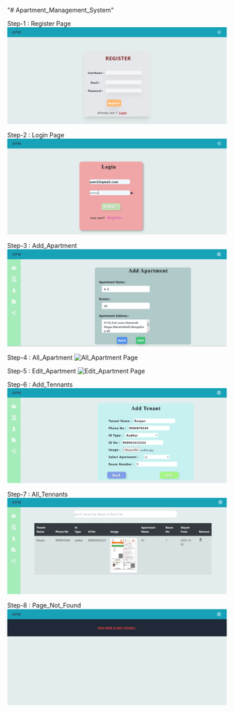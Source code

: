 "# Apartment_Management_System"

Step-1 : Register Page
![Register Page](screenShots\RegisterPage.png)

Step-2 : Login Page
![Login Page](screenShots\LoginPage.png)

Step-3 : Add_Apartment
![Add_Apartment Page](screenShots\AddApartment.png)

Step-4 : All_Apartment
![All_Apartment Page](screenShots\AllApartment.png)

Step-5 : Edit_Apartment
![Edit_Apartment Page](screenShots\EditApartment.png)

Step-6 : Add_Tennants
![Add_Tennants Page](screenShots\AddTenants.png)

Step-7 : All_Tennants
![All_Tennants Page](screenShots\AllTenants.png)

Step-8 : Page_Not_Found
![Page_Not_Found Page](screenShots\NotFoundURL.png)
